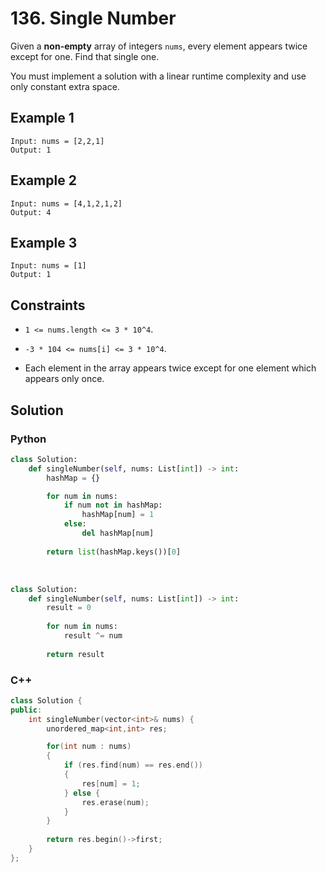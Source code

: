 # 136. Single Number

Given a **non-empty** array of integers `nums`, every element appears twice except for one. Find that single one.

You must implement a solution with a linear runtime complexity and use only constant extra space.

## Example 1

```text
Input: nums = [2,2,1]
Output: 1
```

## Example 2

```text
Input: nums = [4,1,2,1,2]
Output: 4
```

## Example 3

```text
Input: nums = [1]
Output: 1
```

## Constraints

- `1 <= nums.length <= 3 * 10^4`.

- `-3 * 104 <= nums[i] <= 3 * 10^4`.

- Each element in the array appears twice except for one element which appears only once.

## Solution

### Python

```python
class Solution:
    def singleNumber(self, nums: List[int]) -> int:
        hashMap = {}

        for num in nums:
            if num not in hashMap:
                hashMap[num] = 1
            else:
                del hashMap[num]
        
        return list(hashMap.keys())[0]
```

</br>

```python
class Solution:
    def singleNumber(self, nums: List[int]) -> int:
        result = 0
        
        for num in nums:
            result ^= num
        
        return result
```

### C++

```c++
class Solution {
public:
    int singleNumber(vector<int>& nums) {
        unordered_map<int,int> res;

        for(int num : nums)
        {
            if (res.find(num) == res.end()) 
            {
                res[num] = 1;
            } else {
                res.erase(num);
            }
        }
        
        return res.begin()->first;
    }
};
```
